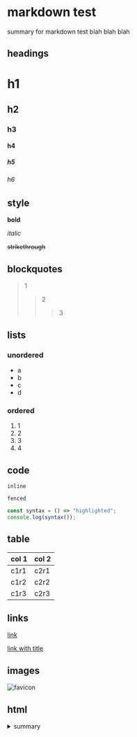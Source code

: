 # markdown test

summary for markdown test blah blah blah

## headings

# h1
## h2
### h3
#### h4
##### h5
###### h6

## style

**bold**

*italic*

~~strikethrough~~


## blockquotes

> 1
>> 2
>>> 3

## lists

### unordered

- a
- b
- c
- d

### ordered

1. 1
2. 2
3. 3
4. 4

## code

`inline`

```
fenced
```

```js
const syntax = () => "highlighted";
console.log(syntax());
```

## table

| col 1 | col 2 |
| ----- | ----- |
| c1r1  | c2r1  |
| c1r2  | c2r2  |
| c1r3  | c2r3  |

## links

[link](https://link.url)

[link with title](https://link.url "title")

## images

![favicon](/favicon.ico)

## html

<details>
    details
    <summary>summary</summary>
</details>

<!-- @TODO do more stuff -->

